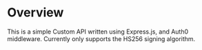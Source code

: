 # Overview
This is a simple Custom API written using Express.js, and Auth0 middleware. Currently only supports the HS256 signing algorithm.


